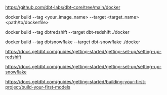 https://github.com/dbt-labs/dbt-core/tree/main/docker

docker build --tag <your_image_name>  --target <target_name> <path/to/dockerfile>

docker build --tag dbtredshift --target dbt-redshift ./docker

docker build --tag dbtsnowflake --target dbt-snowflake ./docker


https://docs.getdbt.com/guides/getting-started/getting-set-up/setting-up-redshift

https://docs.getdbt.com/guides/getting-started/getting-set-up/setting-up-snowflake


https://docs.getdbt.com/guides/getting-started/building-your-first-project/build-your-first-models
